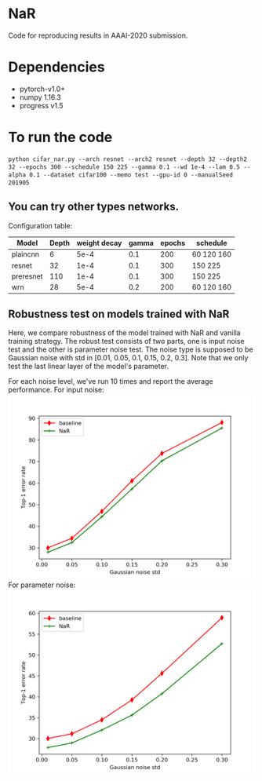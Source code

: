 # NaR
Code for reproducing results in AAAI-2020 submission.

# Dependencies
- pytorch-v1.0+
- numpy 1.16.3
- progress v1.5

# To run the code
```
python cifar_nar.py --arch resnet --arch2 resnet --depth 32 --depth2 32 --epochs 300 --schedule 150 225 --gamma 0.1 --wd 1e-4 --lam 0.5 --alpha 0.1 --dataset cifar100 --memo test --gpu-id 0 --manualSeed 201905
```

## You can try other types networks.
Configuration table:

Model | Depth | weight decay | gamma |epochs | schedule
---|---|---|---|---|---
plaincnn | 6 | 5e-4 | 0.1 | 200 | 60 120 160
resnet | 32 | 1e-4 | 0.1 | 300 | 150 225
preresnet | 110 | 1e-4 | 0.1 | 300 | 150 225
wrn | 28 | 5e-4 | 0.2 | 200 | 60 120 160

## Robustness test on models trained with NaR
Here, we compare robustness of the model trained with NaR and vanilla training strategy. The robust test consists of two parts, one is input noise test and the other is parameter noise test. The noise type is supposed to be Gaussian noise with std in [0.01, 0.05, 0.1, 0.15, 0.2, 0.3]. Note that we only test the last linear layer of the model's parameter.

For each noise level, we've run 10 times and report the average performance.
For input noise:
![image](https://github.com/codeforNaR/NaR/blob/master/images/input_noise.png)
For parameter noise:
![image](https://github.com/codeforNaR/NaR/blob/master/images/parameter_noise.png)
